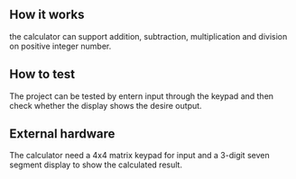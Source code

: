<!---

This file is used to generate your project datasheet. Please fill in the information below and delete any unused
sections.

You can also include images in this folder and reference them in the markdown. Each image must be less than
512 kb in size, and the combined size of all images must be less than 1 MB.
-->

## How it works

the calculator can support addition, subtraction, multiplication and division on positive integer number. 

## How to test

The project can be tested by entern input through the keypad and then check whether the display shows the desire output.

## External hardware

The calculator need a 4x4 matrix keypad for input and a 3-digit seven segment display to show the calculated result.
